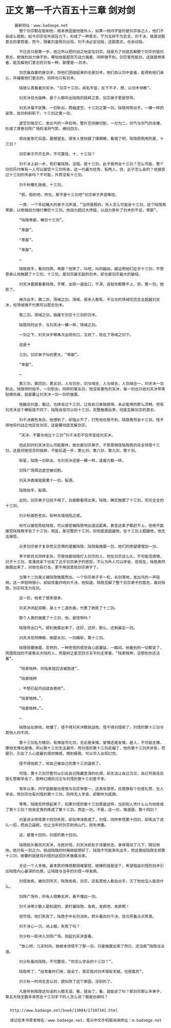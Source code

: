 # 正文 第一千六百五十三章 剑对剑
        最新网址：www.badaoge.net
          整个剑宗都在抵制他，根本原因是他是外人，如果一统内宇宙的是剑宗自己人，他们不会这么抵制，如今剑宗在外部压力下，形成了一种意志，宁为玉碎不为瓦全，刘千决，就是这股意志的掌控者，而今，随着刘皇佩剑出现，刘千决必定动摇，这股意志，也会动摇。
      
          不过这只是第一步，他之所以把约战之地定在剑宗，就是为了彻底瓦解整个剑宗的抵抗意志，绝强的战力做不到，哪怕他是超百万战力强者，同样做不到，剑宗誓死抵抗，这就是修炼者，能瓦解他们意志的只有一种，那便是——剑术。
      
          剑宗最自豪的是剑术，将他们团结起来的也是剑术，他们自认剑中皇者，能得到他们承认，并摧毁他们意志的，同样也只有剑术。
      
          陆隐认真看着刘天沐，“剑宗十三剑，闻名宇宙，在下不才，想，以剑术领教”。
      
          刘天沐目光陡睁，是个人都听出陆隐的挑衅之意，剑宗弟子更是怒骂。
      
          刘天沐毫不犹豫，一剑斩出，跨越虚空，十三剑之第一剑，陆隐同样出手，一模一样的姿势，抬剑斜斜斩下，十三剑之第一剑。
      
          虚空剑锋交汇，发出乓的一声巨响，整片空间被切割，一分为二，剑气与剑气的击撞，形成了席卷剑阵广场的凌冽气势，横扫四方。
      
          观战者急忙后退，震撼望去，很多人使劲揉了揉眼睛，看错了吧，陆隐刚刚用的是，十三剑？
      
          剑宗弟子齐齐无声，不可置信，十，十三剑？
      
          刘千决上前一步，死盯着陆隐，没错，是十三剑，此子竟然会十三剑？怎么可能，整个剑宗历代唯有一人可以接受十三剑传承，这一代最为优秀，有两人，但，此子怎么会的？他接受过十三剑的传承吗？不可能，外界没有十三剑。
      
          刘千秋瞳孔陡缩，十三剑。
      
          “假，假的吧，师兄，那不是十三剑吧”剑宗弟子声音嘶哑。
      
          一旁，一个年纪略大的男子沉声道，“当然是假的，外人怎么可能会十三剑，这个陆隐真卑鄙，以绝强战力强行模仿十三剑，他战力超过大师姐，以战力弥补了剑术的不足，卑鄙”。
      
          “陆隐卑鄙，模仿十三剑”。
      
          “卑鄙”。
      
          “卑鄙”。
      
          “卑鄙”。
      
          …
      
          陆隐收手，看向四周，卑鄙？他笑了，叫吧，叫的越凶，越证明他们在乎十三剑，不愿意承认他施展了十三剑，十三剑，是剑宗最无敌的剑术，却也是剑宗最大的破绽。
      
          刘天沐震撼看着陆隐，手臂，出现一道血口，不深，连轻伤都算不上，但，第一剑，她败了。
      
          再次出手，第二剑，场域之剑，场域，很多人都有，不见光的场域完完全全超越刘天沐，但场域强不代表可以配合剑术。
      
          第二剑，场域之剑，独属于剑宗十三剑的剑术。
      
          陆隐同时出手，与刘天沐一模一样，场域之剑。
      
          一剑之下，刘天沐手臂再次出现伤口，又败了，败在了场域之剑下。
      
          还是十
      
          三剑，剑宗弟子叫的更大，“卑鄙”。
      
          “卑鄙”。
      
          …
      
          第三剑，第四剑，第五剑，人与剑合，剑与域合，人与域合，人剑域合一，刘天沐一剑斩出，陆隐同时抬手，一剑斩出，同样的第五剑，他没有重伤刘天沐，每一剑也只给刘天沐带来轻微伤痕，就是要让刘天沐一剑一剑的施展。
      
          他融合刘皇，看过，也体会过十三剑，让他自己单独使用，未必能用的那么流畅，但有刘天沐这个模板就不同了，陆隐自信可以将十三剑，完整施展出来，彻底瓦解剑宗的意志。
      
          刘千决面色发白，他想到了，却阻止不了，打死他也想不到，陆隐竟然会十三剑，怪不得他将约战之地定在剑宗，这是要彻底瓦解剑宗。
      
          “天沐，不要与他比十三剑”刘千决忍不住传音给刘天沐。
      
          但此刻的刘天沐怎么可能罢休，她也是剑宗弟子，不愿意相信陆隐真的完全领悟十三剑，这是对她信念的挑衅，不能后退一步，第七剑，第八剑，第九剑，第十剑。
      
          斩星，陆隐一剑斩出，与刘天沐还是一模一样，连威力都一样。
      
          剑阵广场周边虚空被切割。
      
          刘天沐直接就是第十一剑，裂源。
      
          陆隐抬手，裂源。
      
          此刻，剑宗弟子已经不喊了，白痴都看得出来，陆隐，确实施展了十三剑，完完全全的十三剑。
      
          刘少秋面色苍白，有种天塌地陷之感。
      
          他可以接受败给陆隐，可以接受被陆隐甩出遥远距离，甚至这辈子都赶不上，但绝不能接受陆隐竟学会了十三剑，而且，是完整的十三剑，彻彻底底超越他，在十三剑上超越他，他无法接受。
      
          众多剑宗弟子复杂而又恐惧的望着陆隐，陆隐每施展一剑，他们的绝望便增加一分。
      
          李子默目光同样复杂，尽管他是陆隐打入剑宗的人，但在剑宗这么久，不可能没感情，对于十三剑，耳濡目染下也有了近乎剑宗弟子的感受，不认为外人可以学会，但现在，陆隐竟然施展出来了，对他也有打击，更不用说其他剑宗弟子了。
      
          当第十二剑奥义被陆隐施展而出，一个剑宗弟子手一松，长剑落地，发出乓的一声轻响，这一声轻响很小，却如惊雷炸响刘千决，他知道，陆隐瓦解了整个剑宗弟子的意志，面对陆隐，剑宗将无力反抗。
      
          这一刻，他老了很多很多。
      
          刘天沐闭起双眼，身上十二道伤痕，代表了她败了十二剑。
      
          那个人真的施展了十三剑，他，是怪物吗？
      
          陆隐呼出口气，顺利施展出来了，还好，还好，那么，还剩最后一剑。
      
          刘天沐忽然睁眼，倒提长剑，一剑橫斩，第十三剑。
      
          陆隐刚要施展，忽然的，一种奇怪的感觉自心底蔓延，一瞬间，他看到的一切都变了，周围观战的不是第五大陆的人，而是树之星空四方天平的主宰者，“陆家贱种，没想到你还活着”。
      
          “陆家贱种，你陆家就应该被放逐”。
      
          “陆家贱种
      
          ，不想引起内战就自绝吧”。
      
          “陆家贱种…”。
      
          “陆家贱种…”。
      
          …
      
          陆隐站在原地，他懂了，怪不得刘天沐敢挑战他，怪不得刘怪疯了，刘怪的第十三剑与其他人的不同。
      
          第十三剑名为情剑，有情皆可化剑，无论是亲情，爱情还是友情，是人，不可能无情，哪怕无情也是情，所以第十三剑无法避开，而刘怪的第十三剑走偏了，他的第十三剑并非斩，而是引，引出了人心底最仇恨的情感，情到极致，可以令人出现幻觉。
      
          怪不得他疯了，他自己被自己的第十三剑逼疯了。
      
          可惜，第十三剑尽管可以引出自己隐藏至深的仇恨，却无法让自己沉沦，自己可是连白夜礼赞都学会了，那种幻境的沉沦与刘怪的第十三剑差不多。
      
          常年以来，内宇宙都是白夜族与剑宗争第一，还真有意思，白夜族有个白夜礼赞，无人学会，而剑宗也有刘怪的第十三剑，同样无人学会，却都作为底牌。
      
          等等，陆隐忽然想起来了，如果刘怪的第十三剑真是这样，当初别人凭什么认为他练成了第十三剑？他肯定真的练成了第十三剑，而这一剑，不是，这一剑，难道是，第十四剑？
      
          刘皇闭关修炼第十四剑失败，却在坤泽练成了，刘怪，同样参悟第十四剑，却练出了这么一招，把自己逼疯，也让当年的剑宗封闭山门，损失惨重。
      
          这，是第十四剑，刘怪的第十四剑。
      
          陆隐抬头看向刘天沐，与她对视，刘天沐却处于浑噩状态，身体晃动了几下，随后倒地，她只有一剑之力，挑战陆隐的时候她就想好了，陆隐不可能率先出手，而且曾经陆隐无视第十三剑，她要的就是将刘怪的这招剑术施展出来。
      
          无论一个人多强，最本质的情感都很难掌控，她赌的就是这个，希望借由刘怪的剑术引出陆隐内心最深的仇恨，让陆隐与当年的刘怪一样发疯。
      
          刘怪发疯，被剑宗所灭，陆隐发疯，剑宗，还有其他人都会出手，灭了他也没人能说什么。
      
          剑阵广场外，所有人寂静无声，看不懂这一剑。
      
          刘千决等少数人是知道的，紧盯着陆隐，发疯，发疯吧，发疯啊！
      
          但可惜，他们失败了，陆隐手中长剑消失，转头看向刘千决，目光带着点点笑意。
      
          刘千决心一沉，闭上眼，失败了吗？
      
          刘少秋一跃冲入剑阵广场，抱起刘天沐查看。
      
          “放心吧，几天时间，她根本领悟不了那一剑，只是施展出来了而已，还没疯”陆隐淡淡道。
      
          刘少秋看向陆隐，不可置信，“你怎么学会的十三剑？”。
      
          陆隐笑了，“经常看你们用，就会了，其实我对剑术很有天赋，也很喜欢”。
      
          刘少秋一时间无言以对，貌似除了这个原因，没别的了。
      
          凡是听到陆隐这句话的人都无语，看，就会了，看，就能会了吗？那剑宗那么多弟子，第五大陆无数年来死在十三剑手下的人怎么说？都是白痴吗？
      
      
      http://www.badaoge.net/book/13084/17107341.html
      
      请记住本书首发域名：www.badaoge.net。笔尖中文手机版阅读网址：m.badaoge.net